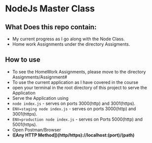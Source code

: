 # NodeJs Master Class
## What Does this repo contain: 
 * My current progress as I go along with the Node Class. 
 * Home work Assignments under the directory Assigments.

## How to use
 * To see the HomeWork Assignments, please move to the directory Assignments/Assignment#
 * To use the current application as I have covered in the course
  * open your terminal in the root directory of this project to serve the Application
  * Serve the Application using
   * `node index.js` - serves on ports 3000(http) and 3001(https). 
   * `ENV=staging node index.js` - serves on ports 3000(http) and 3001(https).
   * `ENV=production node index.js`  - serves on Ports 5000(http) and 5001(https).
  * Open Postman/Browser
   * **([Any HTTP Method])(http/https)://localhost:(port)/(path)**